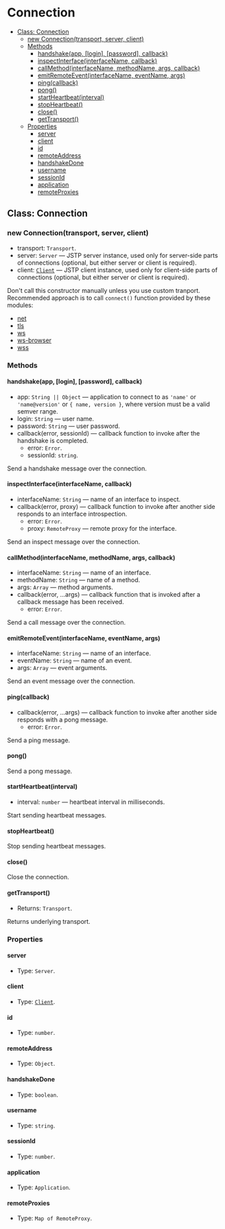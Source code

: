 # Connection

- [Class: Connection](#class-connection)
  - [new Connection(transport, server, client)](#new-connectiontransport-server-client)
  - [Methods](#methods)
    - [handshake(app, \[login\], \[password\], callback)](#handshakeapp-login-password-callback)
    - [inspectInterface(interfaceName, callback)](#inspectinterfaceinterfacename-callback)
    - [callMethod(interfaceName, methodName, args, callback)](#callmethodinterfacename-methodname-args-callback)
    - [emitRemoteEvent(interfaceName, eventName, args)](#emitremoteeventinterfacename-eventname-args)
    - [ping(callback)](#pingcallback)
    - [pong()](#pong)
    - [startHeartbeat(interval)](#startheartbeatinterval)
    - [stopHeartbeat()](#stopheartbeat)
    - [close()](#close)
    - [getTransport()](#gettransport)
  - [Properties](#properties)
    - [server](#server)
    - [client](#client)
    - [id](#id)
    - [remoteAddress](#remoteaddress)
    - [handshakeDone](#handshakedone)
    - [username](#username)
    - [sessionId](#sessionid)
    - [application](#application)
    - [remoteProxies](#remoteproxies)

## Class: Connection

### new Connection(transport, server, client)

- transport: `Transport`.
- server: `Server` — JSTP server instance, used only for server-side parts
  of connections (optional, but either server or client is required).
- client: [`Client`](./client.md#object-client) — JSTP client instance,
  used only for client-side parts of connections (optional,
  but either server or client is required).

Don't call this constructor manually unless you use custom tranport.
Recommended approach is to call `connect()` function provided by these modules:

- [net](./net.md#connectapp-client-options-callback)
- [tls](./tls.md#connectapp-client-options-callback)
- [ws](./ws.md#connectapp-client-options-callback)
- [ws-browser](./ws-browser.md#connectapp-client-options-callback)
- [wss](./wss.md#connectapp-client-options-callback)

### Methods

#### handshake(app, \[login\], \[password\], callback)

- app: `String || Object` — application to connect to as `'name'` or
  `'name@version'` or `{ name, version }`, where version must be
  a valid semver range.
- login: `String` — user name.
- password: `String` — user password.
- callback(error, sessionId) — callback function to invoke after the handshake
  is completed.
  - error: `Error`.
  - sessionId: `string`.

Send a handshake message over the connection.

#### inspectInterface(interfaceName, callback)

- interfaceName: `String` — name of an interface to inspect.
- callback(error, proxy) — callback function to invoke after another side
  responds to an interface introspection.
  - error: `Error`.
  - proxy: `RemoteProxy` — remote proxy for the interface.

Send an inspect message over the connection.

#### callMethod(interfaceName, methodName, args, callback)

- interfaceName: `String` — name of an interface.
- methodName: `String` — name of a method.
- args: `Array` — method arguments.
- callback(error, ...args) — callback function that is invoked after a callback
  message has been received.
  - error: `Error`.

Send a call message over the connection.

#### emitRemoteEvent(interfaceName, eventName, args)

- interfaceName: `String` — name of an interface.
- eventName: `String` — name of an event.
- args: `Array` — event arguments.

Send an event message over the connection.

#### ping(callback)

- callback(error, ...args) — callback function to invoke after another side
  responds with a pong message.
  - error: `Error`.

Send a ping message.

#### pong()

Send a pong message.

#### startHeartbeat(interval)

- interval: `number` — heartbeat interval in milliseconds.

Start sending heartbeat messages.

#### stopHeartbeat()

Stop sending heartbeat messages.

#### close()

Close the connection.

#### getTransport()

- Returns: `Transport`.

Returns underlying transport.

### Properties

#### server

- Type: `Server`.

#### client

- Type: [`Client`](./client.md#object-client).

#### id

- Type: `number`.

#### remoteAddress

- Type: `Object`.

#### handshakeDone

- Type: `boolean`.

#### username

- Type: `string`.

#### sessionId

- Type: `number`.

#### application

- Type: `Application`.

#### remoteProxies

- Type: `Map of RemoteProxy`.
